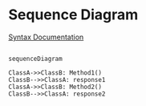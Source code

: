 
# Sequence Diagram

[Syntax Documentation](https://mermaid-js.github.io/mermaid/#/sequenceDiagram)

```mermaid

sequenceDiagram

ClassA->>ClassB: Method1()
ClassB-->>ClassA: response1
ClassA->>ClassB: Method2()
ClassB-->>ClassA: response2

```
